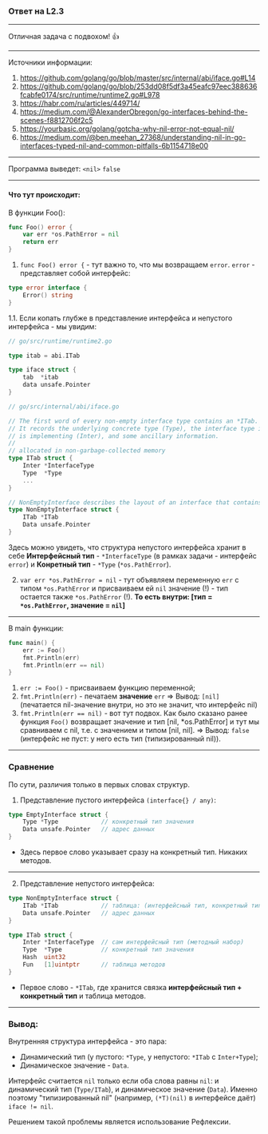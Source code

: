 ### Ответ на L2.3

---
Отличная задача с подвохом! 👍

---
Источники информации:
1. https://github.com/golang/go/blob/master/src/internal/abi/iface.go#L14
2. https://github.com/golang/go/blob/253dd08f5df3a45eafc97eec388636fcabfe0174/src/runtime/runtime2.go#L978
3. https://habr.com/ru/articles/449714/
4. https://medium.com/@AlexanderObregon/go-interfaces-behind-the-scenes-f8812706f2c5
5. https://yourbasic.org/golang/gotcha-why-nil-error-not-equal-nil/ 
6. https://medium.com/@ben.meehan_27368/understanding-nil-in-go-interfaces-typed-nil-and-common-pitfalls-6b1154718e00 


---

Программа выведет: 
`<nil>`
`false`

---

#### Что тут происходит:

В функции Foo():

``` go
func Foo() error {
	var err *os.PathError = nil
	return err
}
```

1. `func Foo() error {` - тут важно то, что мы возвращаем `error`. `error` - представляет собой интерфейс:

```go
type error interface {
    Error() string
}
```

1.1. Если копать глубже в представление интерфейса и непустого интерфейса - мы увидим:

```go
// go/src/runtime/runtime2.go

type itab = abi.ITab

type iface struct {
	tab  *itab
	data unsafe.Pointer
}
```

```go
// go/src/internal/abi/iface.go

// The first word of every non-empty interface type contains an *ITab.
// It records the underlying concrete type (Type), the interface type it
// is implementing (Inter), and some ancillary information.
//
// allocated in non-garbage-collected memory
type ITab struct {
	Inter *InterfaceType
	Type  *Type
	...
}

// NonEmptyInterface describes the layout of an interface that contains any methods.
type NonEmptyInterface struct {
	ITab *ITab
	Data unsafe.Pointer
}
```
Здесь можно увидеть, что структура непустого интерфейса хранит в себе **Интерфейсный тип** - `*InterfaceType` (в рамках задачи - интерфейс `error`) и **Конретный тип** - `*Type` (`*os.PathError`). 

2. `var err *os.PathError = nil` - тут объявляем переменную `err` с типом `*os.PathError` и присваиваем ей `nil` значение (!) - тип остается также `*os.PathError` (!). 
**То есть внутри: [тип = `*os.PathError`, значение = `nil`]**
---

В main функции:

```go
func main() {
	err := Foo()
	fmt.Println(err)
	fmt.Println(err == nil)
}
```

1. `err := Foo()` - присваиваем функцию переменной;
2. `fmt.Println(err)` - печатаем **значение** `err` => Вывод:    `[nil]` (печатается nil-значение внутри, но это не значит, что интерфейс nil)
3. `fmt.Println(err == nil)` - вот тут подвох. Как было сказано ранее функция `Foo()` возвращает значение и тип [nil, *os.PathError] и тут мы сравниваем с nil, т.е. с значением и типом [nil, nil]. => Вывод: `false` (интерфейс не пуст: у него есть тип (типизированный nil)).

---
### Сравнение 

По сути, различия только в первых словах структур.

1. Представление пустого интерфейса `(interface{} / any)`:
```go
type EmptyInterface struct {
    Type *Type            // конкретный тип значения
    Data unsafe.Pointer   // адрес данных
}
```
- Здесь первое слово указывает сразу на конкретный тип. Никаких методов.

---
2. Представление непустого интерфейса:

```go
type NonEmptyInterface struct {
    ITab *ITab            // таблица: (интерфейсный тип, конкретный тип, методы)
    Data unsafe.Pointer   // адрес данных
}

type ITab struct {
    Inter *InterfaceType  // сам интерфейсный тип (методный набор)
    Type  *Type           // конкретный тип значения
    Hash  uint32
    Fun   [1]uintptr      // таблица методов 
}
```

- Первое слово - `*ITab`, где хранится связка **интерфейсный тип + конкретный тип** и таблица методов.
---

### Вывод:

Внутренняя структура интерфейса - это пара:

- Динамический тип (у пустого: `*Type`, у непустого: `*ITab` с `Inter+Type`);
- Динамическое значение - `Data`.

Интерфейс считается `nil` только если оба слова равны `nil`: и динамический тип (`Type/ITab`), и динамическое значение (`Data`). Именно поэтому "типизированный nil" (например, `(*T)(nil)` в интерфейсе даёт) `iface != nil`.

Решением такой проблемы является использование Рефлексии.

